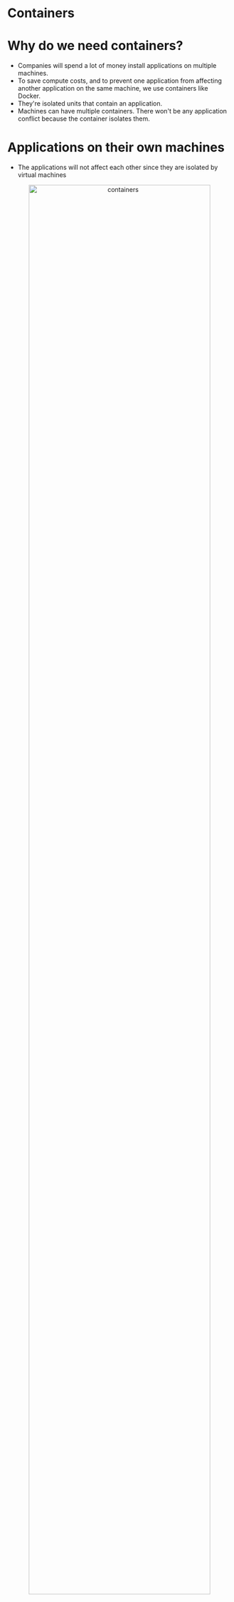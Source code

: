 # Containers


# Why do we need containers?
- Companies will spend a lot of money install applications on multiple machines.
- To save compute costs, and to prevent one application from affecting another application on the same machine, we use containers like Docker.
- They're isolated units that contain an application. 
- Machines can have multiple containers. There won't be any application conflict because the container isolates them.


# Applications on their own machines
- The applications will not affect each other since they are isolated by virtual machines
<p align="center">
  
<img src="https://user-images.githubusercontent.com/104326475/172237243-cf28ae52-610c-420a-b998-cf9dc56c570d.png" height="90%" width="90%" alt="containers"/>

<p/>

# Example of why companies use containers
- Imagine having 2-3 applications on one virtual machine 
- Sometimes, an installation or an update can affect each other and cause the other to crash
- To combat that, admins will use containers
<p align="center">
  
<img src="https://user-images.githubusercontent.com/104326475/172234121-1aee58aa-163c-4b6f-b2f2-ebd7838b7bc9.png" height="90%" width="90%" alt="containers"/>

# Containers diagram
- This is for visual learners like myself
- Containers like dockers would be used to isolate multiple applications installed on a single virtual machine 
<p align="center">
  
<img src="https://user-images.githubusercontent.com/104326475/172236880-f1d186e5-ac14-4777-b617-c763e1c7e875.png" height="90%" width="90%" alt="containers"/>
  
<p/>



# Deploying Docker instance on Linux Machine
- Create a Linux Machine
- Download and install Putty


# Why are we using Putty?
- Putty is used to SSH into a Linux machine from a Windows-based machine
- Enter the Public IP of the linux vm created and SSH into the VM

<p align="center">
  
<img src="https://user-images.githubusercontent.com/104326475/173869736-3f199e1f-f486-45f6-918f-f99e539c85da.png" height="40%" width="40%" alt="containers"/>
  
<p/>

# Enter the following commands and install Docker
- Go to the website - https://docs.docker.com/engine/install/ubuntu/ - here users can insert the following commands to install Docker

<p align="center">
  
<img src="https://user-images.githubusercontent.com/104326475/173877905-d21fd935-9902-442d-a61c-885a634a34dd.png" height="105%" width="105%" alt="containers"/>
  
<p/>

# Confirmation of Docker installation
<p align="center">
  
<img src="https://user-images.githubusercontent.com/104326475/173882454-fb041333-0f12-4ef9-b682-f35f8aa996b8.png" height="65%" width="65%" alt="containers"/>
  
<p/>


# 141 - Follow video to build the image
- The container will be built from the image
- Once admin runs the commands, the Linux VM shoulde run the container with the help of the Docker Engine on the Linux VM

# Copy the public folder - created by Udemy Instructor - we're creating an Image
- Then we're going to create a container from the image
- Copy the contents in the folder onto the linux vm using WinSCP
- Run the commands to create the image from the contents

<p align="center">
  
<img src="https://user-images.githubusercontent.com/104326475/173903424-65b9a00d-9a00-4167-80de-398d69459e11.png" height="65%" width="65%" alt="containers"/>
  
<p/>

# Open up port 80 because now users will need to access the Linux VM to view the container
<p align="center">
  
<img src="https://user-images.githubusercontent.com/104326475/173903621-4853b78a-75ee-4e15-a1a9-9077c1ca0da2.png" height="125%" width="125%" alt="containers"/>
  
<p/>

# Successful container on Linux VM
- The application is now being ran as a container on the Linux VM.
- Everything is running as a container with the help of the Docker Engine

<p align="center">
  
<img src="https://user-images.githubusercontent.com/104326475/173903920-7189f17e-f4ad-4dca-bb5d-13cf0c2c7f33.png" height="65%" width="65%" alt="containers"/>
  
<p/>


# Purpose of Azure Container Registry
- This service can be used to hold your images on Azure.
- One can also host images on DockerHub
- Other developers can run a container on another vm based on that image

# Create the Azure container registry
- This Container Registry is within Azure and will host the images for developers
<p align="center">
  
<img src="https://user-images.githubusercontent.com/104326475/173929181-0550f15f-e4a3-4e2f-b99b-789f0ed5a377.png" height="65%" width="65%" alt="containers"/>
  
<p/>


# Push the image from the Linux VM onto the container registry
- Now we must push the image from the Linux VM to the Azure Container Registry - appregistry2031

# Follow these commands # 144
<p align="center">
  
<img src="https://user-images.githubusercontent.com/104326475/173930985-b578a600-6e03-4897-9d17-288f19ed539c.png" height="65%" width="65%" alt="containers"/>
  
<p/>

# Successful login to Azure CLI
<p align="center">
  
<img src="https://user-images.githubusercontent.com/104326475/173931228-781fe4d9-cfcf-4ace-ae63-f02b5e0593ed.png" height="65%" width="65%" alt="containers"/>
  
<p/>

# When logging into Azure Container Registry
- Ensure in the commands that the registry is the same as what was created
- appregistry2031

<p align="center">
  
<img src="https://user-images.githubusercontent.com/104326475/173931228-781fe4d9-cfcf-4ace-ae63-f02b5e0593ed.png" height="65%" width="65%" alt="containers"/>
  
<p/>

# After pushing the image, users should see the image we named "my app" in the repository
<p align="center">
  
<img src="https://user-images.githubusercontent.com/104326475/173932876-a3ed81d0-521a-48b1-83c3-186ce1d00804.png" height="100%" width="100%" alt="containers"/>
  
<p/>

# my app image should appear in the Azure Container Registry
- Developers and Admins can now create containers using this image in the registry

<p align="center">
  
<img src="https://user-images.githubusercontent.com/104326475/173933027-367bfc87-35c0-4590-94ef-ed994cb96b19.png" height="85%" width="85%" alt="containers"/>
  
<p/>


# In order for Azure Container Instances to authenticate to pick up an image from the repository
- Admins must enable admin user in "Access Keys" settings
- One service does not trust each other automatically. Security is very important.
<p align="center">
  
<img src="https://user-images.githubusercontent.com/104326475/173934720-bf92dcd9-5944-4620-845a-e0925916e952.png" height="125%" width="125%" alt="containers"/>
  
<p/>


# Create the Container Instance
- Ensure it has a public IP and HTTP is open so users on the internet can access it
- Also select the registry and image
<p align="center">
  
<img src="https://user-images.githubusercontent.com/104326475/173935597-2661d7b7-3748-4ea9-ae6f-018125c88297.png" height="55%" width="55%" alt="containers"/>
  
<p/>


# Access the Container Registry
<p align="center">
  
<img src="https://user-images.githubusercontent.com/104326475/173937417-e2d258c8-39e9-4afc-a062-4c8009b9fc24.png" height="125%" width="125%" alt="containers"/>
  
<p/>

# Enter the Public IP of the Container Instance and see if you can access the application in the container

<p align="center">
  
<img src="https://user-images.githubusercontent.com/104326475/173938082-cea88955-d25a-4c89-a283-9059465cba68.png" height="105%" width="105%" alt="containers"/>
  
<p/>


# Azure Container Instance  - Service Principals
- Service Principals will be linked to the Container Instance AND have an identity in Azure AD.
- The service principal will be able to authenticate to access the images in the container registry
- Instead of having to enable access keys, one can use service principals.
<p align="center">
  
<img src="https://user-images.githubusercontent.com/104326475/174422146-3d4da182-30dc-4534-beaf-1c0abf7409ab.png" height="55%" width="55%" alt="service prinicpals"/>
  
<p/>


# Commands to create a Service Principal

<p align="center">
  
<img src="https://user-images.githubusercontent.com/104326475/174453610-45c0d269-93ea-42a1-bfb1-35fe25aa2c02.png" height="55%" width="55%" alt="service prinicpals"/>
  
<p/>

